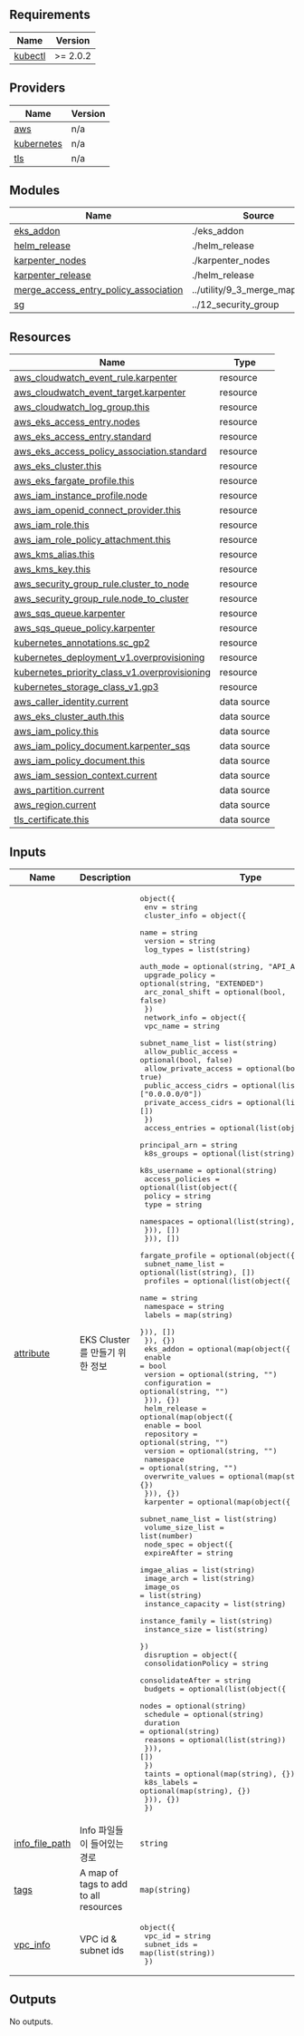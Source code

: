 <!-- BEGIN_TF_DOCS -->
## Requirements

| Name | Version |
|------|---------|
| <a name="requirement_kubectl"></a> [kubectl](#requirement\_kubectl) | >= 2.0.2 |

## Providers

| Name | Version |
|------|---------|
| <a name="provider_aws"></a> [aws](#provider\_aws) | n/a |
| <a name="provider_kubernetes"></a> [kubernetes](#provider\_kubernetes) | n/a |
| <a name="provider_tls"></a> [tls](#provider\_tls) | n/a |

## Modules

| Name | Source | Version |
|------|--------|---------|
| <a name="module_eks_addon"></a> [eks\_addon](#module\_eks\_addon) | ./eks_addon | n/a |
| <a name="module_helm_release"></a> [helm\_release](#module\_helm\_release) | ./helm_release | n/a |
| <a name="module_karpenter_nodes"></a> [karpenter\_nodes](#module\_karpenter\_nodes) | ./karpenter_nodes | n/a |
| <a name="module_karpenter_release"></a> [karpenter\_release](#module\_karpenter\_release) | ./helm_release | n/a |
| <a name="module_merge_access_entry_policy_association"></a> [merge\_access\_entry\_policy\_association](#module\_merge\_access\_entry\_policy\_association) | ../utility/9_3_merge_map_in_list | n/a |
| <a name="module_sg"></a> [sg](#module\_sg) | ../12_security_group | n/a |

## Resources

| Name | Type |
|------|------|
| [aws_cloudwatch_event_rule.karpenter](https://registry.terraform.io/providers/hashicorp/aws/latest/docs/resources/cloudwatch_event_rule) | resource |
| [aws_cloudwatch_event_target.karpenter](https://registry.terraform.io/providers/hashicorp/aws/latest/docs/resources/cloudwatch_event_target) | resource |
| [aws_cloudwatch_log_group.this](https://registry.terraform.io/providers/hashicorp/aws/latest/docs/resources/cloudwatch_log_group) | resource |
| [aws_eks_access_entry.nodes](https://registry.terraform.io/providers/hashicorp/aws/latest/docs/resources/eks_access_entry) | resource |
| [aws_eks_access_entry.standard](https://registry.terraform.io/providers/hashicorp/aws/latest/docs/resources/eks_access_entry) | resource |
| [aws_eks_access_policy_association.standard](https://registry.terraform.io/providers/hashicorp/aws/latest/docs/resources/eks_access_policy_association) | resource |
| [aws_eks_cluster.this](https://registry.terraform.io/providers/hashicorp/aws/latest/docs/resources/eks_cluster) | resource |
| [aws_eks_fargate_profile.this](https://registry.terraform.io/providers/hashicorp/aws/latest/docs/resources/eks_fargate_profile) | resource |
| [aws_iam_instance_profile.node](https://registry.terraform.io/providers/hashicorp/aws/latest/docs/resources/iam_instance_profile) | resource |
| [aws_iam_openid_connect_provider.this](https://registry.terraform.io/providers/hashicorp/aws/latest/docs/resources/iam_openid_connect_provider) | resource |
| [aws_iam_role.this](https://registry.terraform.io/providers/hashicorp/aws/latest/docs/resources/iam_role) | resource |
| [aws_iam_role_policy_attachment.this](https://registry.terraform.io/providers/hashicorp/aws/latest/docs/resources/iam_role_policy_attachment) | resource |
| [aws_kms_alias.this](https://registry.terraform.io/providers/hashicorp/aws/latest/docs/resources/kms_alias) | resource |
| [aws_kms_key.this](https://registry.terraform.io/providers/hashicorp/aws/latest/docs/resources/kms_key) | resource |
| [aws_security_group_rule.cluster_to_node](https://registry.terraform.io/providers/hashicorp/aws/latest/docs/resources/security_group_rule) | resource |
| [aws_security_group_rule.node_to_cluster](https://registry.terraform.io/providers/hashicorp/aws/latest/docs/resources/security_group_rule) | resource |
| [aws_sqs_queue.karpenter](https://registry.terraform.io/providers/hashicorp/aws/latest/docs/resources/sqs_queue) | resource |
| [aws_sqs_queue_policy.karpenter](https://registry.terraform.io/providers/hashicorp/aws/latest/docs/resources/sqs_queue_policy) | resource |
| [kubernetes_annotations.sc_gp2](https://registry.terraform.io/providers/hashicorp/kubernetes/latest/docs/resources/annotations) | resource |
| [kubernetes_deployment_v1.overprovisioning](https://registry.terraform.io/providers/hashicorp/kubernetes/latest/docs/resources/deployment_v1) | resource |
| [kubernetes_priority_class_v1.overprovisioning](https://registry.terraform.io/providers/hashicorp/kubernetes/latest/docs/resources/priority_class_v1) | resource |
| [kubernetes_storage_class_v1.gp3](https://registry.terraform.io/providers/hashicorp/kubernetes/latest/docs/resources/storage_class_v1) | resource |
| [aws_caller_identity.current](https://registry.terraform.io/providers/hashicorp/aws/latest/docs/data-sources/caller_identity) | data source |
| [aws_eks_cluster_auth.this](https://registry.terraform.io/providers/hashicorp/aws/latest/docs/data-sources/eks_cluster_auth) | data source |
| [aws_iam_policy.this](https://registry.terraform.io/providers/hashicorp/aws/latest/docs/data-sources/iam_policy) | data source |
| [aws_iam_policy_document.karpenter_sqs](https://registry.terraform.io/providers/hashicorp/aws/latest/docs/data-sources/iam_policy_document) | data source |
| [aws_iam_policy_document.this](https://registry.terraform.io/providers/hashicorp/aws/latest/docs/data-sources/iam_policy_document) | data source |
| [aws_iam_session_context.current](https://registry.terraform.io/providers/hashicorp/aws/latest/docs/data-sources/iam_session_context) | data source |
| [aws_partition.current](https://registry.terraform.io/providers/hashicorp/aws/latest/docs/data-sources/partition) | data source |
| [aws_region.current](https://registry.terraform.io/providers/hashicorp/aws/latest/docs/data-sources/region) | data source |
| [tls_certificate.this](https://registry.terraform.io/providers/hashicorp/tls/latest/docs/data-sources/certificate) | data source |

## Inputs

| Name | Description | Type | Default | Required |
|------|-------------|------|---------|:--------:|
| <a name="input_attribute"></a> [attribute](#input\_attribute) | EKS Cluster를 만들기 위한 정보 | <pre>object({<br/>    env = string<br/>    cluster_info = object({<br/>      name            = string<br/>      version         = string<br/>      log_types       = list(string)<br/>      auth_mode       = optional(string, "API_AND_CONFIG_MAP")<br/>      upgrade_policy  = optional(string, "EXTENDED")<br/>      arc_zonal_shift = optional(bool, false)<br/>    })<br/>    network_info = object({<br/>      vpc_name             = string<br/>      subnet_name_list     = list(string)<br/>      allow_public_access  = optional(bool, false)<br/>      allow_private_access = optional(bool, true)<br/>      public_access_cidrs  = optional(list(string), ["0.0.0.0/0"])<br/>      private_access_cidrs = optional(list(string), [])<br/>    })<br/>    access_entries = optional(list(object({<br/>      principal_arn = string<br/>      k8s_groups    = optional(list(string))<br/>      k8s_username  = optional(string)<br/>      access_policies = optional(list(object({<br/>        policy     = string<br/>        type       = string<br/>        namespaces = optional(list(string), [])<br/>      })), [])<br/>    })), [])<br/>    fargate_profile = optional(object({<br/>      subnet_name_list = optional(list(string), [])<br/>      profiles = optional(list(object({<br/>        name      = string<br/>        namespace = string<br/>        labels    = map(string)<br/>      })), [])<br/>    }), {})<br/>    eks_addon = optional(map(object({<br/>      enable        = bool<br/>      version       = optional(string, "")<br/>      configuration = optional(string, "")<br/>    })), {})<br/>    helm_release = optional(map(object({<br/>      enable           = bool<br/>      repository       = optional(string, "")<br/>      version          = optional(string, "")<br/>      namespace        = optional(string, "")<br/>      overwrite_values = optional(map(string), {})<br/>    })), {})<br/>    karpenter = optional(map(object({<br/>      subnet_name_list = list(string)<br/>      volume_size_list = list(number)<br/>      node_spec = object({<br/>        expireAfter       = string<br/>        imgae_alias       = list(string)<br/>        image_arch        = list(string)<br/>        image_os          = list(string)<br/>        instance_capacity = list(string)<br/>        instance_family   = list(string)<br/>        instance_size     = list(string)<br/>      })<br/>      disruption = object({<br/>        consolidationPolicy = string<br/>        consolidateAfter    = string<br/>        budgets = optional(list(object({<br/>          nodes    = optional(string)<br/>          schedule = optional(string)<br/>          duration = optional(string)<br/>          reasons  = optional(list(string))<br/>        })), [])<br/>      })<br/>      taints     = optional(map(string), {})<br/>      k8s_labels = optional(map(string), {})<br/>    })), {})<br/>  })</pre> | n/a | yes |
| <a name="input_info_file_path"></a> [info\_file\_path](#input\_info\_file\_path) | Info 파일들이 들어있는 경로 | `string` | n/a | yes |
| <a name="input_tags"></a> [tags](#input\_tags) | A map of tags to add to all resources | `map(string)` | `{}` | no |
| <a name="input_vpc_info"></a> [vpc\_info](#input\_vpc\_info) | VPC id & subnet ids | <pre>object({<br/>    vpc_id     = string<br/>    subnet_ids = map(list(string))<br/>  })</pre> | n/a | yes |

## Outputs

No outputs.
<!-- END_TF_DOCS -->
